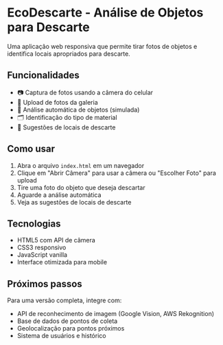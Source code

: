 # EcoDescarte - Análise de Objetos para Descarte

Uma aplicação web responsiva que permite tirar fotos de objetos e identifica locais apropriados para descarte.

## Funcionalidades

- 📷 Captura de fotos usando a câmera do celular
- 📁 Upload de fotos da galeria
- 🤖 Análise automática de objetos (simulada)
- 🗂️ Identificação do tipo de material
- 📍 Sugestões de locais de descarte

## Como usar

1. Abra o arquivo `index.html` em um navegador
2. Clique em "Abrir Câmera" para usar a câmera ou "Escolher Foto" para upload
3. Tire uma foto do objeto que deseja descartar
4. Aguarde a análise automática
5. Veja as sugestões de locais de descarte

## Tecnologias

- HTML5 com API de câmera
- CSS3 responsivo
- JavaScript vanilla
- Interface otimizada para mobile

## Próximos passos

Para uma versão completa, integre com:
- API de reconhecimento de imagem (Google Vision, AWS Rekognition)
- Base de dados de pontos de coleta
- Geolocalização para pontos próximos
- Sistema de usuários e histórico